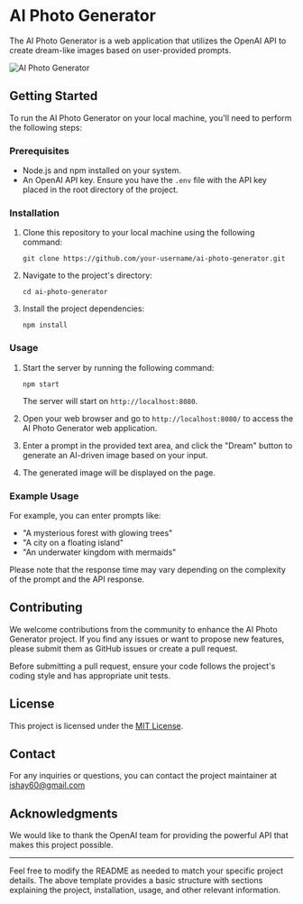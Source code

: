 # AI Photo Generator

The AI Photo Generator is a web application that utilizes the OpenAI API to create dream-like images based on user-provided prompts.

![AI Photo Generator](screenshot.png)

## Getting Started

To run the AI Photo Generator on your local machine, you'll need to perform the following steps:

### Prerequisites

- Node.js and npm installed on your system.
- An OpenAI API key. Ensure you have the `.env` file with the API key placed in the root directory of the project.

### Installation

1. Clone this repository to your local machine using the following command:

   ```
   git clone https://github.com/your-username/ai-photo-generator.git
   ```

2. Navigate to the project's directory:

   ```
   cd ai-photo-generator
   ```

3. Install the project dependencies:

   ```
   npm install
   ```

### Usage

1. Start the server by running the following command:

   ```
   npm start
   ```

   The server will start on `http://localhost:8080`.

2. Open your web browser and go to `http://localhost:8080/` to access the AI Photo Generator web application.

3. Enter a prompt in the provided text area, and click the "Dream" button to generate an AI-driven image based on your input.

4. The generated image will be displayed on the page.

### Example Usage

For example, you can enter prompts like:
- "A mysterious forest with glowing trees"
- "A city on a floating island"
- "An underwater kingdom with mermaids"

Please note that the response time may vary depending on the complexity of the prompt and the API response.

## Contributing

We welcome contributions from the community to enhance the AI Photo Generator project. If you find any issues or want to propose new features, please submit them as GitHub issues or create a pull request.

Before submitting a pull request, ensure your code follows the project's coding style and has appropriate unit tests.

## License

This project is licensed under the [MIT License](LICENSE).

## Contact

For any inquiries or questions, you can contact the project maintainer at ishay60@gmail.com 

## Acknowledgments

We would like to thank the OpenAI team for providing the powerful API that makes this project possible.

---
Feel free to modify the README as needed to match your specific project details. The above template provides a basic structure with sections explaining the project, installation, usage, and other relevant information.
